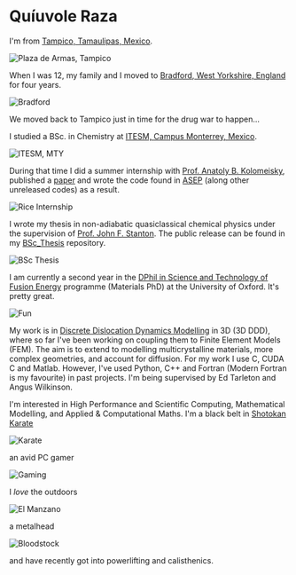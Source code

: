 # Quíuvole Raza

I'm from [Tampico, Tamaulipas, Mexico](https://www.google.co.uk/maps/place/Tampico,+Tamaulipas,+Mexico/@22.2663158,-97.9045051,13z/data=!3m1!4b1!4m5!3m4!1s0x85d7fd8bfcfe2d1f:0xc3189ac39db089e6!8m2!3d22.2331041!4d-97.861099?hl=en).

![Plaza de Armas, Tampico](/images/tampico.jpg)

When I was 12, my family and I moved to [Bradford, West Yorkshire, England](https://www.google.co.uk/maps/place/Bradford/@53.7969118,-1.7701047,14.5z/data=!4m5!3m4!1s0x48795f7ae9c21919:0x8fe0edd83227194f!8m2!3d53.795984!4d-1.759398?hl=en) for four years.

![Bradford](/images/bradford.jpg)

We moved back to Tampico just in time for the drug war to happen...

I studied a BSc. in Chemistry at [ITESM, Campus Monterrey, Mexico](https://www.google.co.uk/maps/place/Tecnol%C3%B3gico+de+Monterrey/@25.6515649,-100.2917287,17z/data=!3m1!4b1!4m5!3m4!1s0x8662bfcee61c0709:0xab5b4cc298e6fe08!8m2!3d25.6515649!4d-100.28954?dcr=0).

![ITESM, MTY](/images/itesm_mty.jpg)

During that time I did a summer internship with [Prof. Anatoly B. Kolomeisky](http://python.rice.edu/~kolomeisky/), published a [paper](http://python.rice.edu/~kolomeisky/articles/J.stat.mech_P04013.pdf) and wrote the code found in [ASEP](https://github.com/dcelisgarza/ASEP) (along other unreleased codes) as a result.

![Rice Internship](/images/rice.jpg)

I wrote my thesis in non-adiabatic quasiclassical chemical physics under the supervision of [Prof. John F. Stanton](https://sites.google.com/site/stantonresearchgroup/home). The public release can be found in my [BSc_Thesis](https://github.com/dcelisgarza/BSc_Thesis) repository.

![BSc Thesis](/images/thesis.jpg)

I am currently a second year in the [DPhil in Science and Technology of Fusion Energy](https://www.ox.ac.uk/admissions/graduate/courses/science-and-technology-fusion-energy?wssl=1) programme (Materials PhD) at the University of Oxford. It's pretty great.

![Fun](/images/party.jpg)

My work is in [Discrete Dislocation Dynamics Modelling](https://www.google.co.uk/url?sa=t&rct=j&q=&esrc=s&source=web&cd=4&ved=0ahUKEwiA_sHI34TYAhUBcRQKHcoFBxYQFghIMAM&url=http%3A%2F%2Fwww.springer.com%2Fcda%2Fcontent%2Fdocument%2Fcda_downloaddocument%2F9783319334783-c1.pdf%3FSGWID%3D0-0-45-1586709-p179957644&usg=AOvVaw3DEvPZJ2TCIg4swn9s-Sko) in 3D (3D DDD), where so far I've been working on coupling them to Finite Element Models (FEM). The aim is to extend to modelling multicrystalline materials, more complex geometries, and account for diffusion. For my work I use C, CUDA C and Matlab. However, I've used Python, C++ and Fortran (Modern Fortran is my favourite) in past projects. I'm being supervised by Ed Tarleton and Angus Wilkinson.

I'm interested in High Performance and Scientific Computing, Mathematical Modelling, and Applied & Computational Maths. I'm a black belt in [Shotokan Karate](https://en.wikipedia.org/wiki/Shotokan)

![Karate](/images/karate.jpg)

an avid PC gamer

![Gaming](/images/gaming.png)

I _love_ the outdoors

![El Manzano](/images/outdoors.jpg)

a metalhead

![Bloodstock](/images/metal.jpg)

and have recently got into powerlifting and calisthenics.
